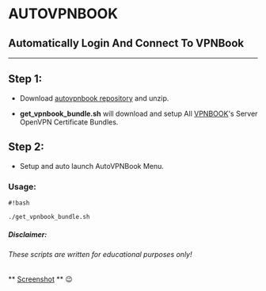 # AUTOVPNBOOK #
## Automatically Login And Connect To VPNBook ##
***

## Step 1: ##
* Download [autovpnbook repository](https://bitbucket.org/ruped24/autovpnbook/get/ea2fe81cb221.zip) and unzip.

* **get_vpnbook_bundle.sh** will download and setup All [VPNBOOK](https://www.vpnbook.com/freevpn)'s Server OpenVPN Certificate Bundles.

## Step 2: ##
* Setup and auto launch AutoVPNBook Menu.
### Usage: ###
```
#!bash

./get_vpnbook_bundle.sh
```

 



##### Disclaimer: ######

###### These scripts are written for educational purposes only!

** [Screenshot](https://drive.google.com/open?id=0B79r4wTVj-CZMlBhTnRwTUxUdDA) ** :wink:
